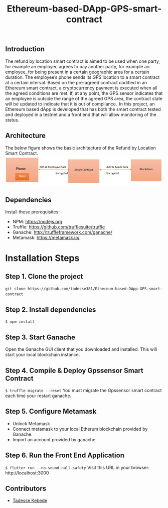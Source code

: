 <h1 align="center">Ethereum-based-DApp-GPS-smart-contract</h1>
</br>

## Introduction
The refund by location smart contract is aimed to be used when one party, for example an employer, agrees to pay another party, for example an employee, for being present in a certain geographic area for a certain duration. The employee’s phone sends its GPS location to a smart contract at a certain interval. Based on the pre-agreed contract codified in an Ethereum smart contract, a cryptocurrency payment is executed when all the agreed conditions are met.  If, at any point, the GPS sensor indicates that an employee is outside the range of the agreed GPS area, the contract state will be updated to indicate that it is out of compliance.  
In this project, an Ethereum based dApp is developed  that has both the smart contract tested and deployed in a testnet and a front end that will allow monitoring of the status.

## Architecture
The below figure shows the basic architecture of the Refund by Location Smart Contract.
<img src="contracts/Architecture.JPG" name="">
## Dependencies
Install these prerequisites:
- NPM: https://nodejs.org
- Truffle: https://github.com/trufflesuite/truffle
- Ganache: http://truffleframework.com/ganache/
- Metamask: https://metamask.io/

# Installation Steps
## Step 1. Clone the project
`git clone https://github.com/tadesse381/Ethereum-based-DApp-GPS-smart-contract`

## Step 2. Install dependencies
```
$ npm install
```
## Step 3. Start Ganache
Open the Ganache GUI client that you downloaded and installed. This will start your local blockchain instance. 

## Step 4. Compile & Deploy Gpssensor Smart Contract
`$ truffle migrate --reset`
You must migrate the Gpssensor smart contract each time your restart ganache.

## Step 5. Configure Metamask
- Unlock Metamask
- Connect metamask to your local Etherum blockchain provided by Ganache.
- Import an account provided by ganache.

## Step 6. Run the Front End Application
`$ flutter run --no-sound-null-safety`
Visit this URL in your browser: http://localhost:3000
## Contributors
* [Tadesse Kebede](https://github.com/tadesse381)
